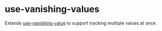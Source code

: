 # use-vanishing-values

Extends [use-vanishing-value](./../use-vanishing-value/README.md) to support tracking multiple values at once.
